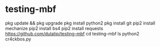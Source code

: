 # testing-mbf

pkg update && pkg upgrade
pkg install python2 
pkg install git 
pip2 install mechanize
pip2 install bs4
pip2 install requests
https://github.com/dulatip/testing-mbf
cd testing-mbf
ls
python2 cr4ckbos.py
